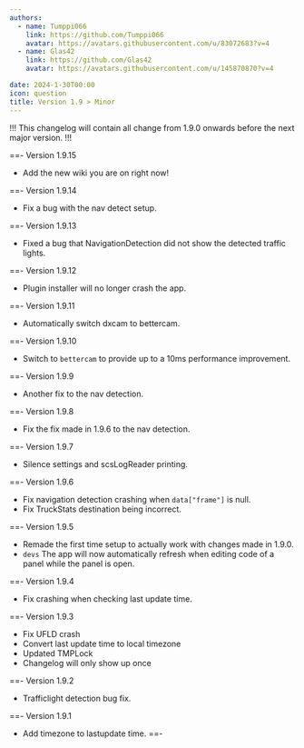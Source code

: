 ```yaml
---
authors: 
  - name: Tumppi066
    link: https://github.com/Tumppi066
    avatar: https://avatars.githubusercontent.com/u/83072683?v=4
  - name: Glas42
    link: https://github.com/Glas42
    avatar: https://avatars.githubusercontent.com/u/145870870?v=4

date: 2024-1-30T00:00
icon: question
title: Version 1.9 > Minor
---
```


!!!
This changelog will contain all change from 1.9.0 onwards before the next major version.
!!!

==- Version 1.9.15
- Add the new wiki you are on right now!

==- Version 1.9.14
- Fix a bug with the nav detect setup.

==- Version 1.9.13
- Fixed a bug that NavigationDetection did not show the detected traffic lights.

==- Version 1.9.12
- Plugin installer will no longer crash the app.

==- Version 1.9.11
- Automatically switch dxcam to bettercam.

==- Version 1.9.10
- Switch to `bettercam` to provide up to a 10ms performance improvement.

==- Version 1.9.9
- Another fix to the nav detection.

==- Version 1.9.8
- Fix the fix made in 1.9.6 to the nav detection.

==- Version 1.9.7
- Silence settings and scsLogReader printing.

==- Version 1.9.6
- Fix navigation detection crashing when `data["frame"]` is null.
- Fix TruckStats destination being incorrect.

==- Version 1.9.5
- Remade the first time setup to actually work with changes made in 1.9.0.
- `devs` The app will now automatically refresh when editing code of a panel while the panel is open.

==- Version 1.9.4
- Fix crashing when checking last update time.

==- Version 1.9.3
- Fix UFLD crash
- Convert last update time to local timezone
- Updated TMPLock
- Changelog will only show up once

==- Version 1.9.2
- Trafficlight detection bug fix.

==- Version 1.9.1
- Add timezone to lastupdate time.
==-